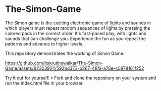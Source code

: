 # The-Simon-Game

The Simon game is the exciting electronic game of lights and sounds in which players must repeat random sequences of lights by pressing the colored pads in the correct order. It's fast-paced play, with lights and sounds that can challenge you. Experience the fun as you repeat the patterns and advance to higher levels.

This repository demonstrates the working of Simon Game.


https://github.com/itskrutinewalkar/The-Simon-Game/assets/82303924/592bd373-b267-48fa-a78e-c0978161f252

Try it out for yourself!
• Fork and clone the repository on your system and run the index.html file in your browser. 
